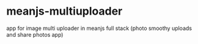 # meanjs-multiuploader
app for image multi uploader in meanjs full stack (photo smoothy uploads and share photos app)
